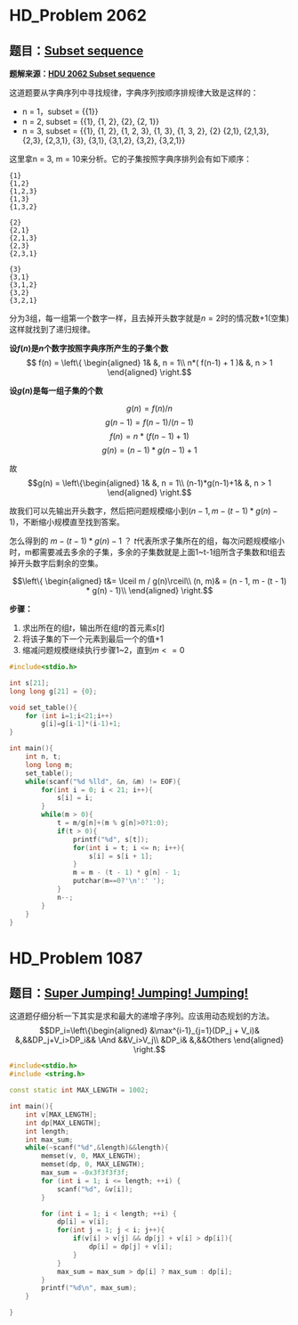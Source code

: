 # HD_Problem 2062
## 题目：[Subset sequence](http://acm.hdu.edu.cn/showproblem.php?pid=2062)
**题解来源：[HDU 2062 Subset sequence](https://blog.csdn.net/qq_33266889/article/details/53468509)**

这道题要从字典序列中寻找规律，字典序列按顺序排规律大致是这样的：
- n = 1，subset = {{1}}
- n = 2, subset = {{1}, {1, 2}, {2}, {2, 1}}
- n = 3, subset = {{1}, {1, 2}, {1, 2, 3}, {1, 3}, {1, 3, 2}, {2}
{2,1}, {2,1,3}, {2,3}, {2,3,1}, {3}, {3,1}, {3,1,2}, {3,2}, {3,2,1}}

这里拿n = 3, m = 10来分析。它的子集按照字典序排列会有如下顺序：
```
{1}
{1,2}
{1,2,3}	
{1,3}
{1,3,2}

{2}
{2,1}
{2,1,3}
{2,3}
{2,3,1}

{3}
{3,1}
{3,1,2}
{3,2}
{3,2,1}
```
分为$3$组，每一组第一个数字一样，且去掉开头数字就是$n=2$时的情况数$+1$(空集)这样就找到了递归规律。

**设$f(n)$是$n$个数字按照字典序所产生的子集个数**
$$ f(n) = \left\{
\begin{aligned}
1& &, n = 1\\
n*( f(n-1) + 1 )& &, n > 1
\end{aligned}
\right.$$


**设$g(n)$是每一组子集的个数**

$$g(n)=f(n)/n$$
$$g(n-1)=f(n-1)/(n-1)$$
$$f(n) = n*( f(n-1) + 1 )$$
$$g(n)=(n-1)*g(n-1)+1$$

故
$$g(n) = \left\{\begin{aligned}
     1& &, n = 1\\
     (n-1)*g(n-1)+1& &, n > 1
\end{aligned}
\right.$$

故我们可以先输出开头数字，然后把问题规模缩小到$( n-1 , m-(t-1)*g(n)-1 )$，不断缩小规模直至找到答案。

怎么得到的 $m-(t-1)*g(n)-1$ ？ $t$代表所求子集所在的组，每次问题规模缩小时，m都需要减去多余的子集，多余的子集数就是上面1~t-1组所含子集数和t组去掉开头数字后剩余的空集。

$$\left\{
    \begin{aligned}
        t&= \lceil m / g(n)\rceil\\
        (n, m)& = (n - 1, m - (t - 1) * g(n) - 1)\\
    \end{aligned}
\right.$$

**步骤：**
1. 求出所在的组$t$，输出所在组$t$的首元素$s[t]$
1. 将该子集的下一个元素到最后一个的值$+1$
2. 缩减问题规模继续执行步骤1~2，直到$m <= 0$

```cpp
#include<stdio.h>

int s[21];
long long g[21] = {0};

void set_table(){
    for (int i=1;i<21;i++)
        g[i]=g[i-1]*(i-1)+1;
}

int main(){
    int n, t;
    long long m;
    set_table();
    while(scanf("%d %lld", &n, &m) != EOF){
        for(int i = 0; i < 21; i++){
            s[i] = i;
        }
        while(m > 0){
            t = m/g[n]+(m % g[n]>0?1:0);
            if(t > 0){
                printf("%d", s[t]);
                for(int i = t; i <= n; i++){
                    s[i] = s[i + 1];
                }
                m = m - (t - 1) * g[n] - 1;
                putchar(m==0?'\n':' ');
            }
            n--;
        }
    }
}

```

# HD_Problem 1087
## 题目：[Super Jumping! Jumping! Jumping!](http://acm.hdu.edu.cn/showproblem.php?pid=1087)

这道题仔细分析一下其实是求和最大的递增子序列。应该用动态规划的方法。
$$DP_i=\left\{\begin{aligned}
    &\max^{i-1}_{j=1}(DP_j + V_i)& &,&&DP_j+V_i>DP_i&& \And &&V_i>V_j\\
    &DP_i& &,&&Others
\end{aligned}
\right.$$

```cpp
#include<stdio.h>
#include <string.h>

const static int MAX_LENGTH = 1002;

int main(){
    int v[MAX_LENGTH];
    int dp[MAX_LENGTH];
    int length;
    int max_sum;
    while(~scanf("%d",&length)&&length){
        memset(v, 0, MAX_LENGTH);
        memset(dp, 0, MAX_LENGTH);
        max_sum = -0x3f3f3f3f;
        for (int i = 1; i <= length; ++i) {
            scanf("%d", &v[i]);
        }

        for (int i = 1; i < length; ++i) {
            dp[i] = v[i];
            for(int j = 1; j < i; j++){
                if(v[i] > v[j] && dp[j] + v[i] > dp[i]){
                    dp[i] = dp[j] + v[i];
                }
            }
            max_sum = max_sum > dp[i] ? max_sum : dp[i];
        }
        printf("%d\n", max_sum);
    }

}

```